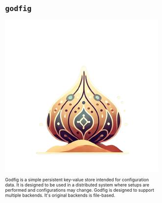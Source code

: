 # `godfig`
<!-- Image of Godfig. -->
![Godfig](godfig.png)

Godfig is a simple persistent key-value store intended for configuration data. It is designed to be used in a distributed system where setups are performed and configurations may change. Godfig is designed to support multiple backends. It's original backends is file-based.